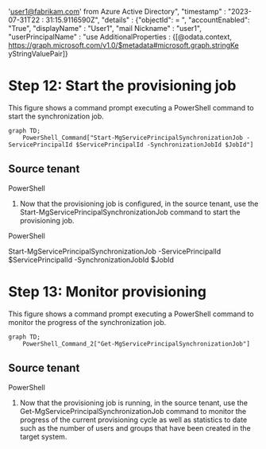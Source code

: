 'user1@fabrikam.com' from Azure Active Directory", "timestamp" : "2023-07-31T22 : 31:15.9116590Z", "details" : {"objectId": = <UserObjectId>", "accountEnabled": "True", "displayName" : "User1", "mail Nickname" : "user1", "userPrincipalName" : "use AdditionalProperties : {[@odata.context, https://graph.microsoft.com/v1.0/$metadata#microsoft.graph.stringKe yStringValuePair]}

# Step 12: Start the provisioning job

This figure shows a command prompt executing a PowerShell command to start the synchronization job.

```mermaid
graph TD;
    PowerShell_Command["Start-MgServicePrincipalSynchronizationJob -ServicePrincipalId $ServicePrincipalId -SynchronizationJobId $JobId"]
```

## Source tenant

PowerShell

1. Now that the provisioning job is configured, in the source tenant, use the Start-MgServicePrincipalSynchronizationJob command to start the provisioning job.

PowerShell

Start-MgServicePrincipalSynchronizationJob -ServicePrincipalId $ServicePrincipalId -SynchronizationJobId $JobId

# Step 13: Monitor provisioning

This figure shows a command prompt executing a PowerShell command to monitor the progress of the synchronization job.

```mermaid
graph TD;
    PowerShell_Command_2["Get-MgServicePrincipalSynchronizationJob"]
```

## Source tenant

PowerShell

1. Now that the provisioning job is running, in the source tenant, use the Get-MgServicePrincipalSynchronizationJob command to monitor the progress of the current provisioning cycle as well as statistics to date such as the number of users and groups that have been created in the target system.